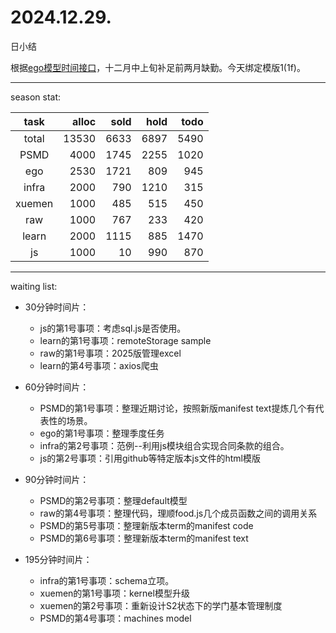 # 2024.12.29.
日小结

<a id="top"></a>
根据[ego模型时间接口](https://gitee.com/hyg/blog/blob/master/timeflow.md)，十二月中上旬补足前两月缺勤。今天绑定模版1(1f)。

<a id="index"></a>

---
season stat:

| task | alloc | sold | hold | todo |
| :---: | ---: | ---: | ---: | ---: |
| total | 13530 | 6633 | 6897 | 5490 |
| PSMD | 4000 | 1745 | 2255 | 1020 |
| ego | 2530 | 1721 | 809 | 945 |
| infra | 2000 | 790 | 1210 | 315 |
| xuemen | 1000 | 485 | 515 | 450 |
| raw | 1000 | 767 | 233 | 420 |
| learn | 2000 | 1115 | 885 | 1470 |
| js | 1000 | 10 | 990 | 870 |

---
waiting list:


- 30分钟时间片：
  - js的第1号事项：考虑sql.js是否使用。
  - learn的第1号事项：remoteStorage sample
  - raw的第1号事项：2025版管理excel
  - learn的第4号事项：axios爬虫

- 60分钟时间片：
  - PSMD的第1号事项：整理近期讨论，按照新版manifest text提炼几个有代表性的场景。
  - ego的第1号事项：整理季度任务
  - infra的第2号事项：范例--利用js模块组合实现合同条款的组合。
  - js的第2号事项：引用github等特定版本js文件的html模版

- 90分钟时间片：
  - PSMD的第2号事项：整理default模型
  - raw的第4号事项：整理代码，理顺food.js几个成员函数之间的调用关系
  - PSMD的第5号事项：整理新版本term的manifest code
  - PSMD的第6号事项：整理新版本term的manifest text

- 195分钟时间片：
  - infra的第1号事项：schema立项。
  - xuemen的第1号事项：kernel模型升级
  - xuemen的第2号事项：重新设计S2状态下的学门基本管理制度
  - PSMD的第4号事项：machines model
